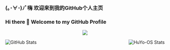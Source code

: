 ### (｡･∀･)ﾉﾞ嗨 欢迎来到我的GitHub个人主页
### Hi there 👋 Welcome to my GitHub Profile
<p align="center">
  <img src="https://count.getloli.com/get/@HuYo-OS?theme=gelbooru" />
</p>

<p>
  <img src="https://github-readme-stats.vercel.app/api?username=HuYo-OS" title="GitHub Stats" alt="GitHub Stats" align="left" />
  <img src="https://github-readme-stats.vercel.app/api/top-langs/?username=HuYo-OS" title="HuYo-OS Stats" alt="HuYo-OS Stats" align="right" />
</p>
